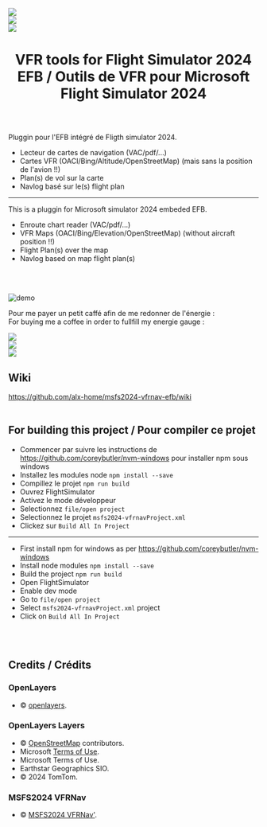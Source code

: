 [<img src="https://liberapay.com/assets/widgets/donate.svg">](https://liberapay.com/alex-home/donate) \
[<img src="https://img.shields.io/liberapay/goal/alex-home.svg?logo=liberapay">](https://liberapay.com/alex-home/donate) \
[<img src="https://github.com/user-attachments/assets/2e494c0c-6085-4e2f-a728-77a1d3bafc71">](https://www.paypal.com/donate/?cmd=_s-xclick&hosted_button_id=UFLZE3KQB78Z4) 
# <p align="center">VFR tools for Flight Simulator 2024 EFB / Outils de VFR pour Microsoft Flight Simulator 2024</p>
<br>
<br> 
Pluggin pour l'EFB intégré de Fligth simulator 2024.

- Lecteur de cartes de navigation (VAC/pdf/...)
- Cartes VFR (OACI/Bing/Altitude/OpenStreetMap) (mais sans la position de l'avion !!)
- Plan(s) de vol sur la carte
- Navlog basé sur le(s) flight plan
___
This is a pluggin for Microsoft simulator 2024 embeded EFB.

- Enroute chart reader (VAC/pdf/...)
- VFR Maps (OACI/Bing/Elevation/OpenStreetMap) (without aircraft position !!)
- Flight Plan(s) over the map
- Navlog based on map flight plan(s)
<br>
<br> 

![demo](https://github.com/user-attachments/assets/ac67060b-d26c-40d1-b385-e11fa8e43bbc) 

Pour me payer un petit caffé afin de me redonner de l'énergie : \
For buying me a coffee in order to fullfill my energie gauge :

[<img src="https://liberapay.com/assets/widgets/donate.svg">](https://liberapay.com/alex-home/donate) \
[<img src="https://img.shields.io/liberapay/goal/alex-home.svg?logo=liberapay">](https://liberapay.com/alex-home/donate) \
[<img src="https://github.com/user-attachments/assets/2e494c0c-6085-4e2f-a728-77a1d3bafc71">](https://www.paypal.com/donate/?cmd=_s-xclick&hosted_button_id=UFLZE3KQB78Z4) 


## Wiki

https://github.com/alx-home/msfs2024-vfrnav-efb/wiki
<br>
<br> 

## For building this project / Pour compiler ce projet

- Commencer par suivre les instructions de https://github.com/coreybutler/nvm-windows pour installer npm sous windows
- Installez les modules node `npm install --save`
- Compillez le projet `npm run build`
- Ouvrez FlightSimulator
- Activez le mode développeur
- Selectionnez `file/open project`
- Selectionnez le projet `msfs2024-vfrnavProject.xml`
- Clickez sur `Build All In Project`
___
- First install npm for windows as per https://github.com/coreybutler/nvm-windows
- Install node modules `npm install --save`
- Build the project `npm run build`
- Open FlightSimulator
- Enable dev mode
- Go to `file/open project`
- Select `msfs2024-vfrnavProject.xml` project
- Click on `Build All In Project`

<br>
<br> 

## Credits / Crédits

### OpenLayers 
- © <a href="https://github.com/openlayers/openlayers/blob/main/LICENSE.md" target="_blank">openlayers</a>. 

### OpenLayers Layers 
- © <a href="https://www.openstreetmap.org/copyright" target="_blank">OpenStreetMap</a> contributors. 
- Microsoft <a className="ol-attribution-bing-tos" href="https://www.microsoft.com/maps/product/terms.html" target="_blank">Terms of Use</a>. 
- Microsoft Terms of Use. 
- Earthstar Geographics SIO. 
- © 2024 TomTom. 

### MSFS2024 VFRNav 
- © <a href="https://github.com/alx-home/msfs2024-vfrnav-efb/blob/master/LICENSE" target="_blank">MSFS2024 VFRNav&apos;</a>. 
